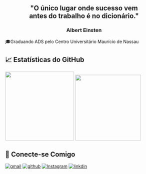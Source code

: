 

<h2 align="center">"O único lugar onde sucesso vem <br/>antes do trabalho é no dicionário."</h2>
<h3 align="center">Albert Einsten</h3>



<p>🎓Graduando ADS pelo Centro Universitário Maurício de Nassau</p>



## 📈 Estatísticas do GitHub

<div>
  <img height="220em" src="https://github-readme-stats.vercel.app/api/top-langs/?username=AlexandreCesar21&layout=compact&langs_count=16&theme=midnight-purple"/>
  <a href="https://github.com/anuraghazra/github-readme-stats">
  <img height=210 src="https://github-readme-stats.vercel.app/api?username=AlexandreCesar21&layout=compact&langs_count=16&theme=midnight-purple"" />
</a>
</div>

## 🔗 Conecte-se Comigo

[![gmail](https://img.shields.io/badge/Gmail-D14836?style=for-the-badge&logo=gmail&logoColor=white)](mailto:xandebarros9@gmail.com)
[![github](https://img.shields.io/badge/GitHub-100000?style=for-the-badge&logo=github&logoColor=white)](https://github.com/AlexandreCesar21)
[![Instagram](https://img.shields.io/badge/Instagram-E4405F?style=for-the-badge&logo=instagram&logoColor=white
)](https://www.instagram.com/alexandrecesar9477/)
[![linkdin](https://img.shields.io/badge/LinkedIn-0077B5?style=for-the-badge&logo=linkedin&logoColor=white)](https://www.linkedin.com/in/alexandre-c%C3%A9sar-350726256/)




